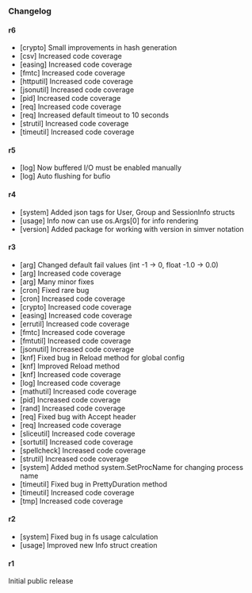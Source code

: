 ### Changelog

#### r6

* [crypto] Small improvements in hash generation
* [csv] Increased code coverage
* [easing] Increased code coverage
* [fmtc] Increased code coverage
* [httputil] Increased code coverage
* [jsonutil] Increased code coverage
* [pid] Increased code coverage
* [req] Increased code coverage
* [req] Increased default timeout to 10 seconds
* [strutil] Increased code coverage
* [timeutil] Increased code coverage

#### r5

* [log] Now buffered I/O must be enabled manually
* [log] Auto flushing for bufio

#### r4

* [system] Added json tags for User, Group and SessionInfo structs
* [usage] Info now can use os.Args[0] for info rendering
* [version] Added package for working with version in simver notation

#### r3

* [arg] Changed default fail values (int -1 → 0, float -1.0 → 0.0)
* [arg] Increased code coverage
* [arg] Many minor fixes
* [cron] Fixed rare bug
* [cron] Increased code coverage
* [crypto] Increased code coverage
* [easing] Increased code coverage
* [errutil] Increased code coverage
* [fmtc] Increased code coverage
* [fmtutil] Increased code coverage
* [jsonutil] Increased code coverage
* [knf] Fixed bug in Reload method for global config 
* [knf] Improved Reload method
* [knf] Increased code coverage
* [log] Increased code coverage
* [mathutil] Increased code coverage
* [pid] Increased code coverage
* [rand] Increased code coverage
* [req] Fixed bug with Accept header
* [req] Increased code coverage
* [sliceutil] Increased code coverage
* [sortutil] Increased code coverage
* [spellcheck] Increased code coverage
* [strutil] Increased code coverage
* [system] Added method system.SetProcName for changing process name
* [timeutil] Fixed bug in PrettyDuration method
* [timeutil] Increased code coverage
* [tmp] Increased code coverage

#### r2

* [system] Fixed bug in fs usage calculation
* [usage] Improved new Info struct creation

#### r1

Initial public release
